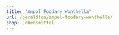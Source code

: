 ```yaml
---
title: "Ampol Foodary Wonthella"
url: /geraldton/ampol-foodary-wonthella/
shop: Lebensmittel
---
```


